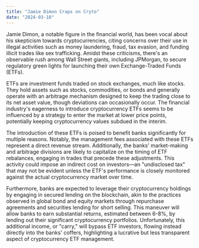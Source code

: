 ```yaml
---
title: "Jamie Dimon Craps on Cryto"
date: "2024-03-18"
---
```

Jamie Dimon, a notable figure in the financial world, has been vocal about his skepticism towards cryptocurrencies, citing concerns over their use in illegal activities such as money laundering, fraud, tax evasion, and funding illicit trades like sex trafficking. Amidst these criticisms, there's an observable rush among Wall Street giants, including JPMorgan, to secure regulatory green lights for launching their own Exchange-Traded Funds (ETFs).

ETFs are investment funds traded on stock exchanges, much like stocks. They hold assets such as stocks, commodities, or bonds and generally operate with an arbitrage mechanism designed to keep the trading close to its net asset value, though deviations can occasionally occur. The financial industry's eagerness to introduce cryptocurrency ETFs seems to be influenced by a strategy to enter the market at lower price points, potentially keeping cryptocurrency values subdued in the interim.

The introduction of these ETFs is poised to benefit banks significantly for multiple reasons. Notably, the management fees associated with these ETFs represent a direct revenue stream. Additionally, the banks' market-making and arbitrage divisions are likely to capitalize on the timing of ETF rebalances, engaging in trades that precede these adjustments. This activity could impose an indirect cost on investors—an "undisclosed tax" that may not be evident unless the ETF's performance is closely monitored against the actual cryptocurrency market over time.

Furthermore, banks are expected to leverage their cryptocurrency holdings by engaging in secured lending on the blockchain, akin to the practices observed in global bond and equity markets through repurchase agreements and securities lending for short selling. This maneuver will allow banks to earn substantial returns, estimated between 6-8%, by lending out their significant cryptocurrency portfolios. Unfortunately, this additional income, or "carry," will bypass ETF investors, flowing instead directly into the banks' coffers, highlighting a lucrative but less transparent aspect of cryptocurrency ETF management.
